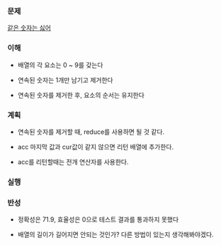 ### 문제

[같은 숫자는 싫어](https://programmers.co.kr/learn/courses/30/lessons/12906)

### 이해
  - 배열의 각 요소는 0 ~ 9를 갖는다

  - 연속된 숫자는 1개만 남기고 제거한다

  - 연속된 숫자를 제거한 후, 요소의 순서는 유지한다

### 계획
  - 연속된 숫자를 제거할 때, reduce를 사용하면 될 것 같다.

  - acc 마지막 값과 cur값이 같지 않으면 리턴 배열에 추가한다.

  - acc를 리턴할때는 전개 연산자를 사용한다.

### 실행

### 반성
  - 정확성은 71.9, 효율성은 0으로 테스트 결과를 통과하지 못했다

  - 배열의 길이가 길어지면 안되는 것인가? 다른 방법이 있는지 생각해봐야겠다.

